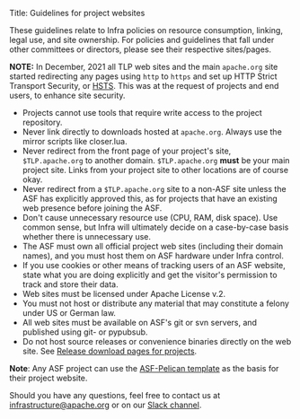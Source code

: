 Title: Guidelines for project websites

These guidelines relate to Infra policies on resource consumption, linking, legal use, and site ownership. For policies and guidelines that fall under other committees or directors, please see their respective sites/pages.

**NOTE:**  In December, 2021 all TLP web sites and the main `apache.org` site started redirecting any pages using `http` to `https` and set up HTTP Strict Transport Security, or <a href="https://www.globalsign.com/en/blog/what-is-hsts-and-how-do-i-use-it" target="_blank">HSTS</a>. This was at the request of projects and end users, to enhance site security.


- Projects cannot use tools that require write access to the project repository.
- Never link directly to downloads hosted at `apache.org`. Always use the mirror scripts like closer.lua.
- Never redirect from the front page of your project's site, `$TLP.apache.org` to another domain. `$TLP.apache.org` **must** be your main project site. Links from your project site to other locations are of course okay.
- Never redirect from a `$TLP.apache.org` site to a non-ASF site unless the ASF has explicitly approved this, as for projects that have an existing web presence before joining the ASF.
- Don't cause unnecessary resource use (CPU, RAM, disk space). Use common sense, but Infra will ultimately decide on a case-by-case basis whether there is unnecessary use.
- The ASF must own all official project web sites (including their domain names), and you must host them on ASF hardware under Infra control.
- If you use cookies or other means of tracking users of an ASF website, state what you are doing explicitly and get the visitor's permission to track and store their data.
- Web sites must be licensed under Apache License v.2.
- You must not host or distribute any material that may constitute a felony under US or German law.
- All web sites must be available on ASF's git or svn servers, and published using git- or pypubsub.
- Do not host source releases or convenience binaries directly on the web site. See [Release download pages for projects](release-download-pages.html).

**Note**: Any ASF project can use the [ASF-Pelican template](asf-pelican.html) as the basis for their project website. 

Should you have any questions, feel free to contact us at <a href="mailto:infrastructure@apache.org" target="_blank">infrastructure@apache.org</a> or on our <a href="https://the-asf.slack.com" target="_blank">Slack channel</a>.


